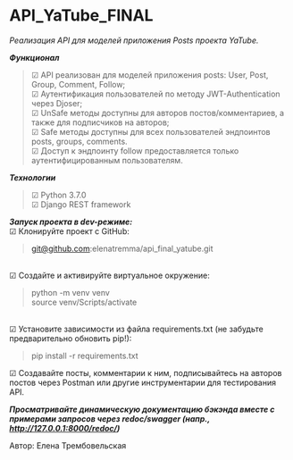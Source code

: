 # API_YaTube_FINAL

<i>Реализация API для моделей приложения Posts проекта YaTube.</i> 

<i><b>Функционал</i></b>
<blockquote>
☑ API реализован для моделей приложения posts: User, Post, Group, Comment, Follow; <br>
☑ Аутентификация пользователей по методу JWT-Authentication через Djoser; <br>
☑ UnSafe  методы доступны  для авторов постов/комментариев, а также для подписчиков на авторов;  <br>
☑ Safe методы доступны  для всех пользователей эндпоинтов posts, groups, comments. <br> 
☑ Доступ к эндпоинту follow предоставляется только аутентифицированным пользователям. <br> 
</blockquote>

<i><b>Технологии</i></b>
<blockquote>
☑ Python 3.7.0 <br> 
☑ Django REST framework
</blockquote>

<i><b>Запуск проекта в dev-режиме:</i></b><br> 
☑ Клонируйте проект с GitHub:</li>
    <blockquote>
      git@github.com:elenatremma/api_final_yatube.git
    </blockquote>  
☑ Создайте и активируйте виртуальное окружение:</li>
    <blockquote>
      python -m venv venv<br> 
      source venv/Scripts/activate 
    </blockquote>  
☑ Установите зависимости из файла requirements.txt (не забудьте предварительно обновить pip!):</li>
    <blockquote>
      pip install -r requirements.txt
    </blockquote>
☑ Создавайте посты, комментарии к ним, подписывайтесь на авторов постов через Postman или другие инструментарии для тестирования API.</li>

<i><b>Просматривайте динамическую документацию бэкэнда вместе с примерами запросов через redoc/swagger (напр., http://127.0.0.1:8000/redoc/)</i></b><br> 


Автор: Елена Трембовельская 
